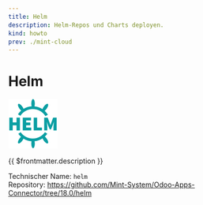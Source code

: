 ```yaml
---
title: Helm
description: Helm-Repos und Charts deployen.
kind: howto
prev: ./mint-cloud
---
```

# Helm
![](attachments/odoo_icons_helm.png)

{{ $frontmatter.description }}

Technischer Name: `helm`\
Repository: <https://github.com/Mint-System/Odoo-Apps-Connector/tree/18.0/helm>
